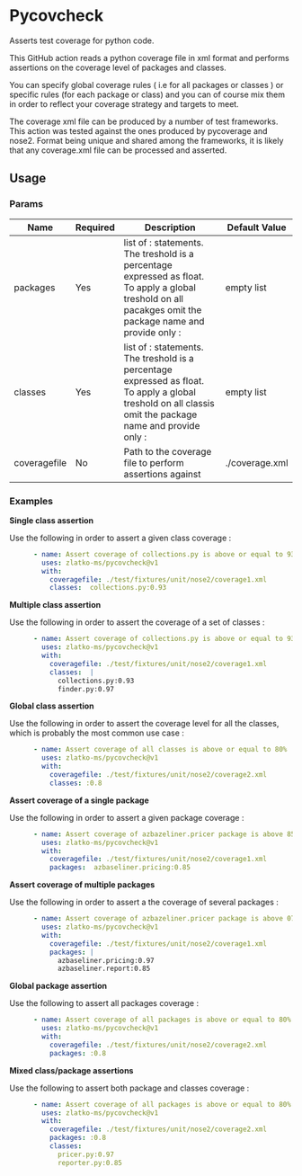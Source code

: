 # Pycovcheck

Asserts test coverage for python code.

This GitHub action reads a python coverage file in xml format and performs assertions on the coverage level of packages and classes.

You can specify global coverage rules ( i.e for all packages or classes ) or specific rules (for each package or class) and you can of course mix them in order to reflect your coverage strategy and targets to meet.

The coverage xml file can be produced by a number of test frameworks. This action was tested against the ones produced by pycoverage and nose2. Format being unique and shared among the frameworks, it is likely that any coverage.xml file can be processed and asserted.

## Usage

### Params

| Name      | Required | Description                                                                                     | Default Value             |
| --------- | -------- | ------------------------------------------------------------------------------------------------| ------------------------- |
| packages     | Yes      | list of <packageName>:<coverageTreshold> statements. The treshold is a percentage expressed as float. To apply a global treshold on all pacakges omit the package name and provide only :<coverageTreshold>                                 | empty list |
| classes  | Yes       | list of <className>:<coverageTreshold> statements.  The treshold is a percentage expressed as float. To apply a global treshold on all classis omit the package name and provide only :<coverageTreshold>   | empty list |
| coveragefile    | No       | Path to the coverage file to perform assertions against | ./coverage.xml |


### Examples

**Single class assertion** 

Use the following in order to assert a given class coverage : 

```yaml
      - name: Assert coverage of collections.py is above or equal to 93% 
        uses: zlatko-ms/pycovcheck@v1
        with: 
          coveragefile: ./test/fixtures/unit/nose2/coverage1.xml
          classes:  collections.py:0.93
```

**Multiple class assertion** 

Use the following in order to assert the coverage of a set of classes : 

```yaml
      - name: Assert coverage of collections.py is above or equal to 93% and coverage of finder.py is above or equal to 97%
        uses: zlatko-ms/pycovcheck@v1
        with: 
          coveragefile: ./test/fixtures/unit/nose2/coverage1.xml
          classes:  |
            collections.py:0.93
            finder.py:0.97
```

**Global class assertion** 

Use the following in order to assert the coverage level for all the classes, which is probably the most common use case : 

```yaml
      - name: Assert coverage of all classes is above or equal to 80% 
        uses: zlatko-ms/pycovcheck@v1
        with: 
          coveragefile: ./test/fixtures/unit/nose2/coverage2.xml
          classes: :0.8
```

**Assert coverage of a single package** 

Use the following in order to assert a given package coverage  : 

```yaml
      - name: Assert coverage of azbazeliner.pricer package is above 85%
        uses: zlatko-ms/pycovcheck@v1
        with: 
          coveragefile: ./test/fixtures/unit/nose2/coverage1.xml
          packages:  azbaseliner.pricing:0.85
```

**Assert coverage of multiple packages** 

Use the following in order to assert a the coverage of several packages   : 

```yaml
      - name: Assert coverage of azbazeliner.pricer package is above 07% and azbazliner.report is above 85%
        uses: zlatko-ms/pycovcheck@v1
        with: 
          coveragefile: ./test/fixtures/unit/nose2/coverage1.xml
          packages: |
            azbaseliner.pricing:0.97
            azbaseliner.report:0.85
```

**Global package assertion** 

Use the following to assert all packages coverage : 

```yaml
      - name: Assert coverage of all packages is above or equal to 80% 
        uses: zlatko-ms/pycovcheck@v1
        with: 
          coveragefile: ./test/fixtures/unit/nose2/coverage2.xml
          packages: :0.8
```

**Mixed class/package assertions** 

Use the following to assert both package and classes coverage : 


```yaml
      - name: Assert coverage of all packages is above or equal to 80% and make sure that the pricer class has at least 97% of coverage while reporter class has at least 85% coverage
        uses: zlatko-ms/pycovcheck@v1
        with: 
          coveragefile: ./test/fixtures/unit/nose2/coverage2.xml
          packages: :0.8
          classes: 
            pricer.py:0.97
            reporter.py:0.85
```
